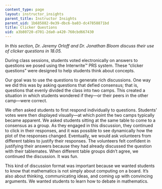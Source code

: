 ```yaml
---
content_type: page
layout: instructor_insights
parent_title: Instructor Insights
parent_uid: 1b685882-0e39-dbc6-ba03-dc47858871bd
title: Clicker Questions
uid: a3b80720-d701-2da0-a420-760cbd667430
---
```


_In this section, Dr. Jeremy Orloff and Dr. Jonathan Bloom discuss their use of clicker questions in 18.05._

During class sessions, students voted electronically on answers to questions we posed using the Interwrite™ PRS system. These “clicker questions” were designed to help students think about concepts.

Our goal was to use the questions to generate rich discussions. One way we did this was by asking questions that defied consensus; that is, questions that evenly divided the class into two camps. This created a situation in which students wondered if they—or their peers in the other camp—were correct.

We often asked students to first respond individually to questions. Students’ votes were then displayed visually—at which point the two camps typically became apparent. We asked students sitting at the same table to come to a consensus as a group. As they engaged in this discussion, they continued to click in their responses, and it was possible to see dynamically how the plot of the responses changed. Eventually, we would ask volunteers from different tables to justify their responses. The volunteers felt confident in justifying their answers because they had already discussed the question with their tablemates. When different table groups didn’t agree, we continued the discussion. It was fun.

This kind of discussion format was important because we wanted students to know that mathematics is not simply about computing on a board. It’s also about thinking, communicating ideas, and coming up with convincing arguments. We wanted students to learn how to debate in mathematics.
